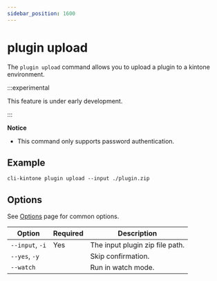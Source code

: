 ```yaml
---
sidebar_position: 1600
---
```


# plugin upload

The `plugin upload` command allows you to upload a plugin to a kintone environment.

:::experimental

This feature is under early development.

:::

**Notice**

- This command only supports password authentication.

## Example

```shell
cli-kintone plugin upload --input ./plugin.zip
```

## Options

See [Options](/guide/options) page for common options.

| Option          | Required | Description                     |
| --------------- | -------- | ------------------------------- |
| `--input`, `-i` | Yes      | The input plugin zip file path. |
| `--yes`, `-y` |          | Skip confirmation.              |
| `--watch`     |          | Run in watch mode.              |

